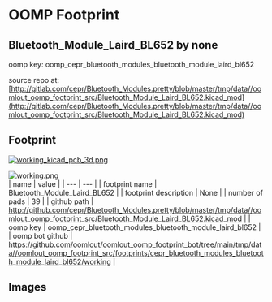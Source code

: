 # OOMP Footprint  
## Bluetooth_Module_Laird_BL652  by none  
  
oomp key: oomp_cepr_bluetooth_modules_bluetooth_module_laird_bl652  
  
source repo at: [http://gitlab.com/cepr/Bluetooth_Modules.pretty/blob/master/tmp/data//oomlout_oomp_footprint_src/Bluetooth_Module_Laird_BL652.kicad_mod](http://gitlab.com/cepr/Bluetooth_Modules.pretty/blob/master/tmp/data//oomlout_oomp_footprint_src/Bluetooth_Module_Laird_BL652.kicad_mod)  
## Footprint  
  
[![working_kicad_pcb_3d.png](working_kicad_pcb_3d_600.png)](working_kicad_pcb_3d.png)  
  
[![working.png](working_600.png)](working.png)  
| name | value | 
| --- | --- | 
| footprint name | Bluetooth_Module_Laird_BL652 | 
| footprint description | None | 
| number of pads | 39 | 
| github path | http://github.com/cepr/Bluetooth_Modules.pretty/blob/master/tmp/data//oomlout_oomp_footprint_src/Bluetooth_Module_Laird_BL652.kicad_mod | 
| oomp key | oomp_cepr_bluetooth_modules_bluetooth_module_laird_bl652 | 
| oomp bot github | https://github.com/oomlout/oomlout_oomp_footprint_bot/tree/main/tmp/data//oomlout_oomp_footprint_src/footprints/cepr_bluetooth_modules_bluetooth_module_laird_bl652/working | 
## Images  
